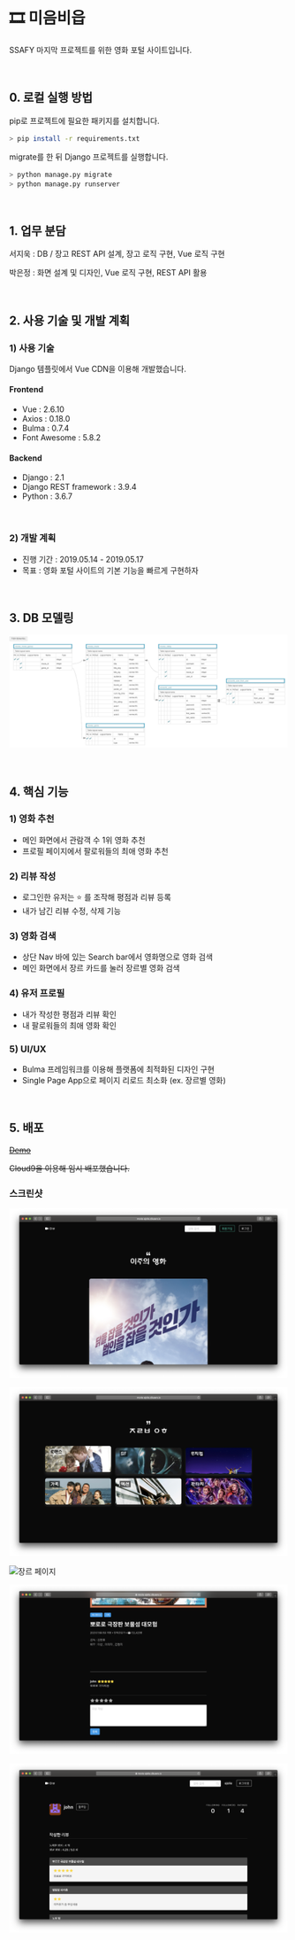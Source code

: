 # 🎞 미음비읍

SSAFY 마지막 프로젝트를 위한 영화 포털 사이트입니다.


&nbsp;
## 0. 로컬 실행 방법

pip로 프로젝트에 필요한 패키지를 설치합니다.

```bash
> pip install -r requirements.txt
```

migrate를 한 뒤 Django 프로젝트를 실행합니다.

```bash
> python manage.py migrate
> python manage.py runserver
```

&nbsp;
## 1. 업무 분담

서지욱 : DB / 장고 REST API 설계, 장고 로직 구현, Vue 로직 구현

박은정 : 화면 설계 및 디자인, Vue 로직 구현, REST API 활용

&nbsp;



## 2. 사용 기술 및 개발 계획

### 1) 사용 기술

Django 템플릿에서 Vue CDN을 이용해 개발했습니다.

#### Frontend

- Vue : 2.6.10
- Axios : 0.18.0
- Bulma : 0.7.4
- Font Awesome : 5.8.2

#### Backend

- Django : 2.1
- Django REST framework : 3.9.4
- Python : 3.6.7

&nbsp;



### 2) 개발 계획

* 진행 기간 : 2019.05.14 - 2019.05.17
* 목표 : 영화 포털 사이트의 기본 기능을 빠르게 구현하자

&nbsp;



## 3. DB 모델링

![장고 DB](./assets/erd.png)



&nbsp;

## 4. 핵심 기능

### 1) 영화 추천

- 메인 화면에서 관람객 수 1위 영화 추천
- 프로필 페이지에서 팔로워들의 최애 영화 추천



### 2) 리뷰 작성

* 로그인한 유저는 :star: 를 조작해 평점과 리뷰 등록
* 내가 남긴 리뷰 수정, 삭제 기능



### 3) 영화 검색

* 상단 Nav 바에 있는 Search bar에서 영화명으로 영화 검색
* 메인 화면에서 장르 카드를 눌러 장르별 영화 검색 



### 4) 유저 프로필

* 내가 작성한 평점과 리뷰 확인
* 내 팔로워들의 최애 영화 확인



### 5) UI/UX

- Bulma 프레임워크를 이용해 플랫폼에 최적화된 디자인 구현
- Single Page App으로 페이지 리로드 최소화 (ex. 장르별 영화)


&nbsp;

## 5. 배포

~~[Demo](https://movie-ejolie.c9users.io/)~~

~~Cloud9을 이용해 임시 배포했습니다.~~



### 스크린샷

![메인 화면](./assets/1-main.png)

![메인 화면 - 장르](./assets/2-genre.png)

![장르 페이지](./assets/5-genre.png)

![영화 상세 정보](./assets/4-detail.png)

![유저 프로필](./assets/3-profile.png)

